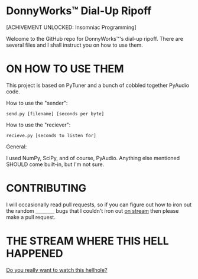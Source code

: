 # DonnyWorks™ Dial-Up Ripoff
[ACHIVEMENT UNLOCKED: Insomniac Programming]

Welcome to the GitHub repo for DonnyWorks™'s dial-up ripoff. There are several files and I shall instruct you on how to use them.

# ON HOW TO USE THEM

This project is based on PyTuner and a bunch of cobbled together PyAudio code.

How to use the "sender":

`send.py [filename] [seconds per byte]`

How to use the "reciever":

`recieve.py [seconds to listen for]`

General:

I used NumPy, SciPy, and of course, PyAudio. Anything else mentioned SHOULD come built-in, but I'm not sure.

# CONTRIBUTING

I will occasionally read pull requests, so if you can figure out how to iron out the random ________ bugs that I couldn't iron out [on stream](https://youtube.com/live/hlGMv0_CF2w) then please make a pull request.

# THE STREAM WHERE THIS HELL HAPPENED

[Do you really want to watch this hellhole?](https://youtube.com/live/hlGMv0_CF2w)
